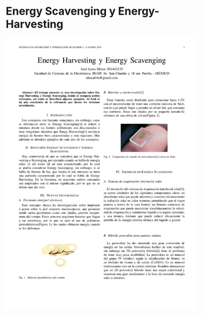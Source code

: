 # Energy Scavenging y Energy-Harvesting
<img src="https://github.com/tiocalvispolimarch/imagenes/blob/master/Energy_harvesting-(1)-001.jpg">
